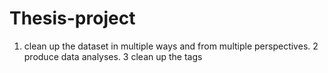 # Thesis-project
1. clean up the dataset in multiple ways and from multiple perspectives. 2 produce data analyses. 3 clean up the tags
